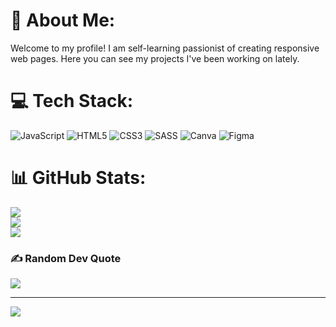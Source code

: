 # 💫 About Me:
Welcome to my profile! I am self-learning passionist of creating responsive web pages. Here you can see my projects I've been working on lately.


# 💻 Tech Stack:
![JavaScript](https://img.shields.io/badge/javascript-%23323330.svg?style=for-the-badge&logo=javascript&logoColor=%23F7DF1E) ![HTML5](https://img.shields.io/badge/html5-%23E34F26.svg?style=for-the-badge&logo=html5&logoColor=white) ![CSS3](https://img.shields.io/badge/css3-%231572B6.svg?style=for-the-badge&logo=css3&logoColor=white) ![SASS](https://img.shields.io/badge/SASS-hotpink.svg?style=for-the-badge&logo=SASS&logoColor=white) ![Canva](https://img.shields.io/badge/Canva-%2300C4CC.svg?style=for-the-badge&logo=Canva&logoColor=white) 	![Figma](https://img.shields.io/badge/figma-%23F24E1E.svg?style=for-the-badge&logo=figma&logoColor=white)
# 📊 GitHub Stats:
![](https://github-readme-stats.vercel.app/api?username=longyearbye&theme=dark&hide_border=true&include_all_commits=false&count_private=false)<br/>
![](https://github-readme-streak-stats.herokuapp.com/?user=longyearbye&theme=dark&hide_border=true)<br/>
![](https://github-readme-stats.vercel.app/api/top-langs/?username=longyearbye&theme=dark&hide_border=true&include_all_commits=false&count_private=false&layout=compact)

### ✍️ Random Dev Quote
![](https://quotes-github-readme.vercel.app/api?type=horizontal&theme=radical)

---
[![](https://visitcount.itsvg.in/api?id=longyearbye&icon=0&color=0)](https://visitcount.itsvg.in)

<!-- Proudly created with GPRM ( https://gprm.itsvg.in ) -->